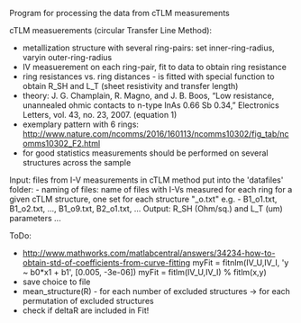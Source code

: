 Program for processing the data from cTLM measurements

 cTLM measuerements (circular Transfer Line Method):
   - metallization structure with several ring-pairs: set inner-ring-radius, varyin outer-ring-radius
   - IV measuerement on each ring-pair, fit to data to obtain ring resistance
   - ring resistances vs. ring distances - is fitted with special function to obtain R_SH and L_T (sheet resistivity and transfer length)
   - theory:
       J. G. Champlain, R. Magno, and J. B. Boos, “Low resistance, unannealed ohmic contacts to n-type InAs 0.66 Sb 0.34,” Electronics Letters, vol. 43, no. 23, 2007. (equation 1)
   - exemplary pattern with 6 rings:
       http://www.nature.com/ncomms/2016/160113/ncomms10302/fig_tab/ncomms10302_F2.html
   - for good statistics measurements should be performed on several structures across the sample

 Input:  files from I-V measurements in cTLM method put into the 'datafiles' folder:
           - naming of files: name of files with I-Vs measured for each ring for a given cTLM structure, one set for each structure
                              "<structure name>_o<ring name>.txt"
                              e.g. - B1_o1.txt, B1_o2.txt, ..., B1_o9.txt, B2_o1.txt, ...
 Output: R_SH (Ohm/sq.) and L_T (um) parameters ...

 ToDo:
   - http://www.mathworks.com/matlabcentral/answers/34234-how-to-obtain-std-of-coefficients-from-curve-fitting
     myFit = fitnlm(IV_U,IV_I, 'y ~ b0*x1 + b1', [0.005, -3e-06])
     myFit = fitlm(IV_U,IV_I) % fitlm(x,y)
   - save choice to file
   - mean_structure(R) - for each number of excluded structures -> for each permutation of excluded structures
   - check if deltaR are included in Fit!